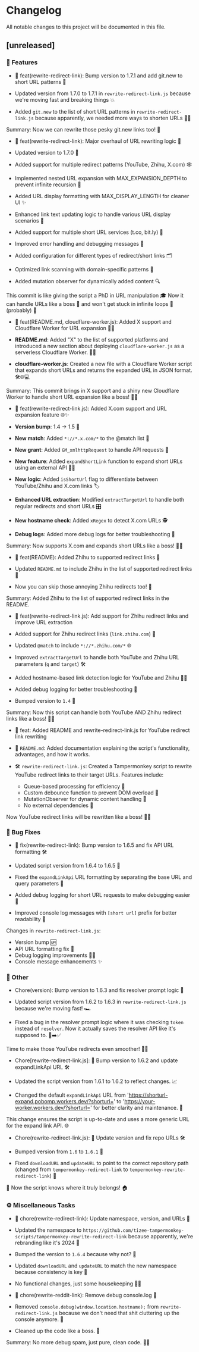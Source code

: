 # Changelog

All notable changes to this project will be documented in this file.

## [unreleased]

### 🚀 Features

- 🤖 feat(rewrite-redirect-link): Bump version to 1.7.1 and add git.new to short URL patterns 🚀

- Updated version from 1.7.0 to 1.7.1 in `rewrite-redirect-link.js` because we're moving fast and breaking things 💥
- Added `git.new` to the list of short URL patterns in `rewrite-redirect-link.js` because apparently, we needed more ways to shorten URLs 🤷‍♂️

Summary: Now we can rewrite those pesky git.new links too! 🎉
- 🤖 feat(rewrite-redirect-link): Major overhaul of URL rewriting logic 🚀

- Updated version to 1.7.0 🎉
- Added support for multiple redirect patterns (YouTube, Zhihu, X.com) 🕸️
- Implemented nested URL expansion with MAX_EXPANSION_DEPTH to prevent infinite recursion 🛑
- Added URL display formatting with MAX_DISPLAY_LENGTH for cleaner UI ✨
- Enhanced link text updating logic to handle various URL display scenarios 🎨
- Added support for multiple short URL services (t.co, bit.ly) 🔗
- Improved error handling and debugging messages 🐛
- Added configuration for different types of redirect/short links 🗂️
- Optimized link scanning with domain-specific patterns 🎯
- Added mutation observer for dynamically added content 🔍

This commit is like giving the script a PhD in URL manipulation 🎓 Now it can handle URLs like a boss 💪 and won't get stuck in infinite loops 🔄 (probably) 🤞
- 🤖 feat(README.md, cloudflare-worker.js): Added X support and Cloudflare Worker for URL expansion 🚀✨

- **README.md**: Added "X" to the list of supported platforms and introduced a new section about deploying `cloudflare-worker.js` as a serverless Cloudflare Worker. 📝🔥
- **cloudflare-worker.js**: Created a new file with a Cloudflare Worker script that expands short URLs and returns the expanded URL in JSON format. 🛠️🌐💻

Summary: This commit brings in X support and a shiny new Cloudflare Worker to handle short URL expansion like a boss! 🎉🚀
- 🤖 feat(rewrite-redirect-link.js): Added X.com support and URL expansion feature 🌐✨

- **Version bump**: 1.4 → 1.5 🚀
- **New match**: Added `*://*.x.com/*` to the @match list 🎯
- **New grant**: Added `GM_xmlhttpRequest` to handle API requests 🔄
- **New feature**: Added `expandShortLink` function to expand short URLs using an external API 🕵️‍♂️
- **New logic**: Added `isShortUrl` flag to differentiate between YouTube/Zhihu and X.com links 🏷️
- **Enhanced URL extraction**: Modified `extractTargetUrl` to handle both regular redirects and short URLs 🎛️
- **New hostname check**: Added `xRegex` to detect X.com URLs 🕵️
- **Debug logs**: Added more debug logs for better troubleshooting 🐛

Summary: Now supports X.com and expands short URLs like a boss! 💪🔥
- 🤖 feat(README): Added Zhihu to supported redirect links 🎉

- Updated `README.md` to include Zhihu in the list of supported redirect links 🚀
- Now you can skip those annoying Zhihu redirects too! 🎊

Summary: Added Zhihu to the list of supported redirect links in the README.
- 🤖 feat(rewrite-redirect-link.js): Add support for Zhihu redirect links and improve URL extraction

- Added support for Zhihu redirect links (`link.zhihu.com`) 🎉
- Updated `@match` to include `*://*.zhihu.com/*` 🌐
- Improved `extractTargetUrl` to handle both YouTube and Zhihu URL parameters (`q` and `target`) 🛠️
- Added hostname-based link detection logic for YouTube and Zhihu 🕵️‍♂️
- Added debug logging for better troubleshooting 🐛
- Bumped version to `1.4` 🚀

Summary: Now this script can handle both YouTube AND Zhihu redirect links like a boss! 💪🔥
- 🤖 feat: Added README and rewrite-redirect-link.js for YouTube redirect link rewriting

- 📄 `README.md`: Added documentation explaining the script's functionality, advantages, and how it works.
- 🛠️ `rewrite-redirect-link.js`: Created a Tampermonkey script to rewrite YouTube redirect links to their target URLs. Features include:
  - Queue-based processing for efficiency 🚀
  - Custom debounce function to prevent DOM overload 🛑
  - MutationObserver for dynamic content handling 🔄
  - No external dependencies 💪

Now YouTube redirect links will be rewritten like a boss! 🎥✨

### 🐛 Bug Fixes

- 🤖 fix(rewrite-redirect-link): Bump version to 1.6.5 and fix API URL formatting 🛠️

- Updated script version from 1.6.4 to 1.6.5 🚀
- Fixed the `expandLinkApi` URL formatting by separating the base URL and query parameters 🧩
- Added debug logging for short URL requests to make debugging easier 🐛
- Improved console log messages with `[short url]` prefix for better readability 📝

Changes in `rewrite-redirect-link.js`:
- Version bump 🆙
- API URL formatting fix 🔧
- Debug logging improvements 🕵️‍♂️
- Console message enhancements ✨

### 💼 Other

- Chore(version): Bump version to 1.6.3 and fix resolver prompt logic 🚀

- Updated script version from 1.6.2 to 1.6.3 in `rewrite-redirect-link.js` because we're moving fast! 🏎️
- Fixed a bug in the resolver prompt logic where it was checking `token` instead of `resolver`. Now it actually saves the resolver API like it's supposed to. 🐛➡️✅

Time to make those YouTube redirects even smoother! 🎥✨
- Chore[rewrite-redirect-link.js]: 🚀 Bump version to 1.6.2 and update expandLinkApi URL 🛠️

- Updated the script version from 1.6.1 to 1.6.2 to reflect changes. 📈
- Changed the default `expandLinkApi` URL from 'https://shorturl-expand.pobomp.workers.dev/?shorturl=' to 'https://your-worker.workers.dev/?shorturl=' for better clarity and maintenance. 🔄

This change ensures the script is up-to-date and uses a more generic URL for the expand link API. 🌐
- Chore(rewrite-redirect-link.js): 🔄 Update version and fix repo URLs 🛠️

- Bumped version from `1.6` to `1.6.1` 🚀
- Fixed `downloadURL` and `updateURL` to point to the correct repository path (changed from `tempermonkey-redirect-link` to `tempermonkey-rewrite-redirect-link`) 🔧

📜 Now the script knows where it truly belongs! 🏠

### ⚙️ Miscellaneous Tasks

- 🤖 chore(rewrite-redirect-link): Update namespace, version, and URLs 🚀

- Updated the namespace to `https://github.com/tizee-tampermonkey-scripts/tampermonkey-rewrite-redirect-link` because apparently, we're rebranding like it's 2024 🎉
- Bumped the version to `1.6.4` because why not? 🚀
- Updated `downloadURL` and `updateURL` to match the new namespace because consistency is key 🔑
- No functional changes, just some housekeeping 🧹✨
- 🤖 chore(rewrite-reddit-link): Remove debug console.log 🧹

- Removed `console.debug(window.location.hostname);` from `rewrite-redirect-link.js` because we don't need that shit cluttering up the console anymore. 🚮
- Cleaned up the code like a boss. 💪

Summary: No more debug spam, just pure, clean code. 🧼✨

<!-- generated by git-cliff -->
